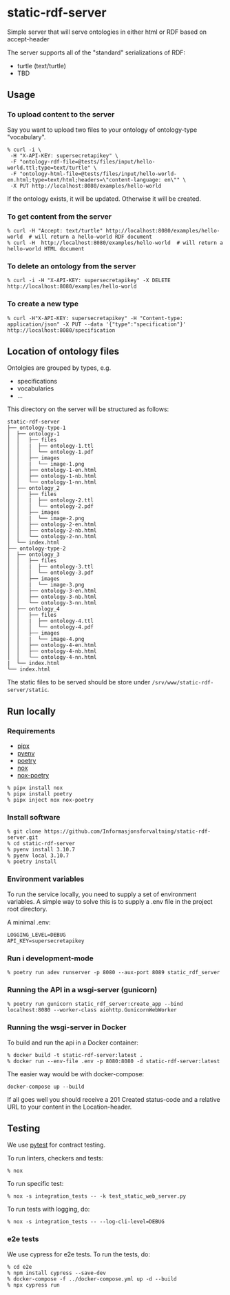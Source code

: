# static-rdf-server

Simple server that will serve ontologies in either html or RDF based on accept-header

The server supports all of the "standard" serializations of RDF:

- turtle (text/turtle)
- TBD

## Usage

### To upload content to the server

Say you want to upload two files to your ontology of ontology-type "vocabulary".

```shell
% curl -i \ 
 -H "X-API-KEY: supersecretapikey" \
 -F "ontology-rdf-file=@tests/files/input/hello-world.ttl;type=text/turtle" \
 -F "ontology-html-file=@tests/files/input/hello-world-en.html;type=text/html;headers=\"content-language: en\"" \
 -X PUT http://localhost:8080/examples/hello-world
```

If the ontology exists, it will be updated. Otherwise it will be created.

### To get content from the server

```shell
% curl -H "Accept: text/turtle" http://localhost:8080/examples/hello-world  # will return a hello-world RDF document
% curl -H  http://localhost:8080/examples/hello-world  # will return a hello-world HTML document
```

### To delete an ontology from the server

```shell
% curl -i -H "X-API-KEY: supersecretapikey" -X DELETE http://localhost:8080/examples/hello-world
```

### To create a new type

```Shell
% curl -H"X-API-KEY: supersecretapikey" -H "Content-type: application/json" -X PUT --data '{"type":"specification"}' http://localhost:8080/specification
```

## Location of ontology files

Ontolgies are grouped by types, e.g.

- specifications
- vocabularies
- ...

This directory on the server will be structured as follows:

```Shell
static-rdf-server
├── ontology-type-1
│  ├── ontology-1
│  │   ├── files
│  │   |  ├── ontology-1.ttl
│  │   │  └── ontology-1.pdf
│  │   ├── images
│  │   |  └── image-1.png
│  │   ├── ontology-1-en.html 
│  │   ├── ontology-1-nb.html 
│  │   └── ontology-1-nn.html
│  ├── ontology_2
│  │   ├── files
│  │   |  ├── ontology-2.ttl
│  │   │  └── ontology-2.pdf
│  │   ├── images
│  │   |  └── image-2.png
│  │   ├── ontology-2-en.html 
│  │   ├── ontology-2-nb.html 
│  │   └── ontology-2-nn.html
│  └── index.html
├── ontology-type-2
│  ├── ontology_3
│  │   ├── files
│  │   |  ├── ontology-3.ttl
│  │   │  └── ontology-3.pdf
│  │   ├── images
│  │   |  └── image-3.png
│  │   ├── ontology-3-en.html 
│  │   ├── ontology-3-nb.html 
│  │   └── ontology-3-nn.html
│  ├── ontology_4
│  │   ├── files
│  │   |  ├── ontology-4.ttl
│  │   │  └── ontology-4.pdf
│  │   ├── images
│  │   |  └── image-4.png
│  │   ├── ontology-4-en.html 
│  │   ├── ontology-4-nb.html
│  │   └── ontology-4-nn.html
|  └── index.html
└── index.html
```

The static files to be served should be store under `/srv/www/static-rdf-server/static`.

## Run locally

### Requirements

- [pipx](https://github.com/pypa/pipx)
- [pyenv](https://github.com/pyenv/pyenv-installer)
- [poetry](https://python-poetry.org/)
- [nox](https://nox.thea.codes/en/stable/)
- [nox-poetry](https://pypi.org/project/nox-poetry/)

```Shell
% pipx install nox
% pipx install poetry
% pipx inject nox nox-poetry
```

### Install software

```Shell
% git clone https://github.com/Informasjonsforvaltning/static-rdf-server.git
% cd static-rdf-server
% pyenv install 3.10.7
% pyenv local 3.10.7
% poetry install
```

### Environment variables

To run the service locally, you need to supply a set of environment variables. A simple way to solve this is to supply a .env file in the project root directory.

A minimal .env:

```shell
LOGGING_LEVEL=DEBUG
API_KEY=supersecretapikey
```

### Run i development-mode

```shell
% poetry run adev runserver -p 8080 --aux-port 8089 static_rdf_server
```

### Running the API in a wsgi-server (gunicorn)

```shell
% poetry run gunicorn static_rdf_server:create_app --bind localhost:8080 --worker-class aiohttp.GunicornWebWorker
```

### Running the wsgi-server in Docker

To build and run the api in a Docker container:

```shell
% docker build -t static-rdf-server:latest .
% docker run --env-file .env -p 8080:8080 -d static-rdf-server:latest
```

The easier way would be with docker-compose:

```shell
docker-compose up --build
```

If all goes well you should receive a 201 Created status-code and a relative URL to your content in the Location-header.

## Testing

We use [pytest](https://docs.pytest.org/en/latest/) for contract testing.

To run linters, checkers and tests:

```shell
% nox
```

To run specific test:

```shell
% nox -s integration_tests -- -k test_static_web_server.py
```

To run tests with logging, do:

```shell
% nox -s integration_tests -- --log-cli-level=DEBUG
```

### e2e tests

We use cypress for e2e tests. To run the tests, do:

```shell
% cd e2e
% npm install cypress --save-dev
% docker-compose -f ../docker-compose.yml up -d --build
% npx cypress run
```
